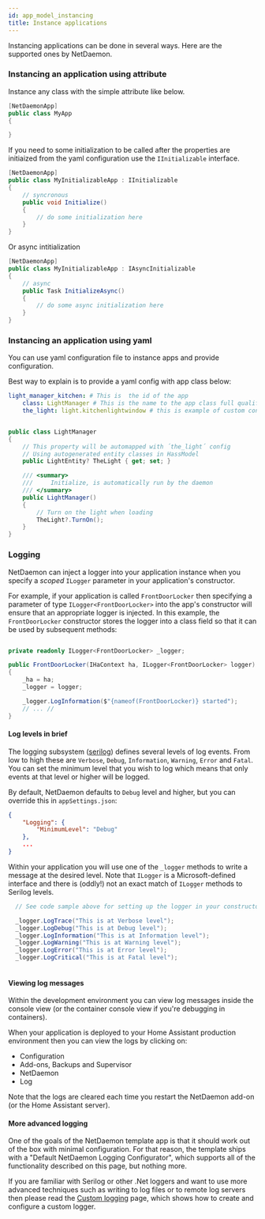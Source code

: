 ```yaml
---
id: app_model_instancing
title: Instance applications
---
```

Instancing applications can be done in several ways. Here are the supported ones by NetDaemon.

### Instancing an application using attribute
Instance any class with the simple attribute like below.
```csharp
[NetDaemonApp]
public class MyApp
{

}
```
If you need to some initialization to be called after the properties are initiaized from the yaml configuration use the `IInitializable` interface.


```csharp
[NetDaemonApp]
public class MyInitializableApp : IInitializable
{
    // syncronous 
    public void Initialize()
    {
        // do some initialization here
    }
}
```
Or async intitialization

```csharp
[NetDaemonApp]
public class MyInitializableApp : IAsyncInitializable
{
    // async 
    public Task InitializeAsync()
    {
        // do some async initialization here
    }
}
```

### Instancing an application using yaml
You can use yaml configuration file to instance apps and provide configuration.

Best way to explain is to provide a yaml config with app class below:

```yaml
light_manager_kitchen: # This is  the id of the app
    class: LightManager # This is the name to the app class full qualified name
    the_light: light.kitchenlightwindow # this is example of custom configuration
```

```csharp

public class LightManager
{
    // This property will be automapped with ´the_light´ config
    // Using autogenerated entity classes in HassModel
    public LightEntity? TheLight { get; set; }

    /// <summary>
    ///     Initialize, is automatically run by the daemon
    /// </summary>
    public LightManager()
    {
        // Turn on the light when loading
        TheLight?.TurnOn();
    }
} 
```

### Logging
NetDaemon can inject a logger into your application instance when you specify a _scoped_ `ILogger` parameter in your application's constructor.

For example, if your application is called `FrontDoorLocker` then specifying a parameter of type `ILogger<FrontDoorLocker>` into the app's constructor  will ensure that an appropriate logger is injected. 
In this example, the `FrontDoorLocker` constructor stores the logger into a class field so that it can be used by subsequent methods:
```csharp

private readonly ILogger<FrontDoorLocker> _logger;

public FrontDoorLocker(IHaContext ha, ILogger<FrontDoorLocker> logger)
{
    _ha = ha;
    _logger = logger;

    _logger.LogInformation($"{nameof(FrontDoorLocker)} started");
    // ... //
}
```

#### Log levels in brief

The logging subsystem ([serilog](https://serilog.net/)) defines several levels of log events. From low to high these are `Verbose`, `Debug`, `Information`, `Warning`, `Error` and `Fatal`. You can set the minimum level that you wish to log which means that only events at that level or higher will be logged.

By default, NetDaemon defaults to `Debug` level and higher, but you can override this in `appSettings.json`:

```json
{
    "Logging": {
        "MinimumLevel": "Debug"
    },
    ...
}
```

Within your application you will use one of the `_logger` methods to write a message at the desired level. Note that `ILogger` is a Microsoft-defined interface and there is (oddly!) not an exact match of `ILogger` methods to Serilog levels.

```csharp
  // See code sample above for setting up the logger in your constructor

  _logger.LogTrace("This is at Verbose level");
  _logger.LogDebug("This is at Debug level");
  _logger.LogInformation("This is at Information level");
  _logger.LogWarning("This is at Warning level");
  _logger.LogError("This is at Error level");
  _logger.LogCritical("This is at Fatal level");
  
```

#### Viewing log messages
Within the development environment you can view log messages inside the console view (or the container console view if you're debugging in containers).

When your application is deployed to your Home Assistant production environment then you can view the logs by clicking on:

 * Configuration
 * Add-ons, Backups and Supervisor
 * NetDaemon
 * Log

Note that the logs are cleared each time you restart the NetDaemon add-on (or the Home Assistant server).

#### More advanced logging
One of the goals of the NetDaemon template app is that it should work out of the box with minimal configuration. For that reason, the template ships with a "Default NetDaemon Logging Configurator", which supports all of the functionality described on this page, but nothing more.

If you are familiar with Serilog or other .Net loggers and want to use more advanced techniques such as writing to log files or to remote log servers then please read the [Custom logging](/docs/app_model/app_model_custom_logging) page, which shows how to create and configure a custom logger.



